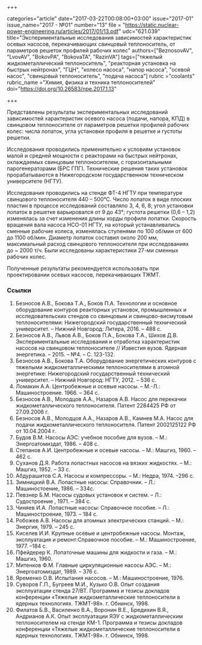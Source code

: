 +++

categories="article"
date="2017-03-22T00:08:00+03:00"
issue="2017-01"
issue_name="2017 - №01"
number="13"
file = "https://static.nuclear-power-engineering.ru/articles/2017/01/13.pdf"
udc="621.039"
title="Экспериментальные исследования зависимостей характеристик осевых насосов, перекачивающих свинцовый теплоноситель, от параметров решеток профилей рабочих колес"
authors=["BeznosovAV", "LvovAV", "BokovPA", "BokovaTA", "RazinVA"]
tags=["тяжелый жидкометаллический теплоноситель", "реакторная установка на быстрых нейтронах", "ГЦН", "колесо насоса", "напор насоса", "осевой насос", "свинцовый теплоноситель", "подача насоса"]
rubric ="coolants"
rubric_name ="Химия, физика и техника теплоносителей"
doi="https://doi.org/10.26583/npe.2017.1.13"

+++

Представлены результаты экспериментальных исследований зависимостей характеристик осевого насоса (подачи, напора, КПД) в свинцовом теплоносителе от параметров решетки профилей рабочих колес: числа лопаток, угла установки профиля в решетке и густоты решетки.

Исследования проводились применительно к условиям установок малой и средней мощности с реакторами на быстрых нейтронах, охлаждаемых свинцовым теплоносителем, с горизонтальными парогенераторами (БРС ГПГ). Технические решения таких установок прорабатываются в Нижегородском государственном техническом университете (НГТУ).

Исследования проводились на стенде ФТ-4 НГТУ при температуре свинцового теплоносителя 440 – 500°C. Число лопаток в виде плоских пластин в процессе исследований составляло 3, 4, 6, 8; угол установки лопаток в решетке варьировался от 9 до 43°; густота решетки (0,6 – 1,2) изменялась за счет изменения длины хорды профиля лопатки. Скорость вращения вала насоса НСО-01 НГТУ, на который устанавливались сменные рабочие колеса, изменялась ступенями по 100 об/мин от 600 до 1100 об/мин. Диаметр лопаток составил около 200 мм, максимальный расход свинцового теплоносителя при исследованиях до ~ 2000 т/ч. Были исследованы характеристики 27-ми сменных рабочих колес.

Полученные результаты рекомендуется использовать при проектировании осевых насосов, перекачивающих ТЖМТ.

### Ссылки

1. Безносов А.В., Бокова Т.А., Боков П.А. Технологии и основное оборудование контуров реакторных установок, промышленных и исследовательских стендов со свинцовым и свинцово-висмутовым теплоносителями: Нижегородский государственный технический университет. – Нижний Новгород: Литера, 2016. – 488 с.
2. Безносов А.В., Львов А.В., Боков П.А., Бокова Т.А., Шихов Д.В. Экспериментальные исследования и отработка характеристик насосов на свинцовом теплоносителе // Известия вузов. Ядерная энергетика. – 2015. – №4. – С. 123-132.
3. Безносов А.В., Бокова Т.А. Оборудование энергетических контуров с тяжелыми жидкометаллическими теплоносителями в атомной энергетике: Нижегородский государственный технический университет. – Нижний Новгород: НГТУ, 2012. – 536 с.
4. Ломакин А.А. Центробежные и осевые насосы. – М.-Л.: Машиностроение. 1966. – 364 с.
5. Безносов А.В., Молодцов А.А., Назаров А.В. Насос для перекачки жидкометаллического теплоносителя. Патент 2284425 РФ от 27.09.2006 г.
6. Безносов А.В., Молодцов А.А., Назаров А.В., Камнев М.А. Насос для подачи жидкометаллического теплоносителя. Патент 2002125122 РФ от 10.04.2004 г.
7. Будов В.М. Насосы АЭС: учебное пособие для вузов. – М.: Энергоатомиздат, 1986. – 408 c.
8. Степанов А.И. Центробежные и осевые насосы. – М.: Машгиз, 1960. – 462 с.
9. Суханов Д.Я. Работа лопастных насосов на вязких жидкостях. – М.: Машгиз, 1952. – 33 с.
10. Абдурашитов С.А. Насосы и компрессоры. – М.: Недра, 1974. –296 с.
11. Зимницкий В.А. Лопастные насосы: Справочник. – Л.: Машиностоение, 1986. – 334с.
12. Певзнер Б.М. Насосы судовых установок и систем. – Л.: Судостроение , 1971. – 384 с.
13. Чиняев И.А. Лопастные насосы: Справочное пособие. – Л.: Машиностроение, 1973. – 184 с.
14. Робожев А.В. Насосы для атомных электрических станций. – М.: Энергия, 1979. – 245 с.
15. Киселев И.И. Крупные осевые и центробежные насосы. Монтаж, эксплуатация и ремонт:Справочное пособие. – М.: Машиностроение, 1977. –184 с.
16. Пфейдерер К. Лопаточные машины для жидкости и газа. – М.: Машгиз, 1960.
17. Митенков Ф.М. Главные циркуляционные насосы АЭС. – М.: Энергоатомиздат, 1989. – 376 с.
18. Яременко О.В. Испытания насосов. – М.: Машиностроение, 1976.
19. Суворов Г.П., Бугреев М.И., Кузько О.В. Опыт создания эксплуатации стенда 27/ВТ. Программа и тезисы докладов конференции «Тяжелые жидкометаллические теплоносители в ядерных технологиях. ТЖМТ-98». г. Обнинск, 1998.
20. Филатов Б.В., Василенко В.А., Воронин В.Е., Бредихин В.Я., Андрианов А.К. Опыт эксплуатации ЯЭУ с жидкометаллическим теплоносителем на стенде КМ-1. Программа и тезисы докладов конференции «Тяжелые жидкометаллические теплоносители в ядерных технологиях. ТЖМТ-98». г. Обнинск, 1998.